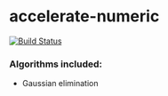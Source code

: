 # accelerate-numeric
[![Build Status](https://travis-ci.org/schernichkin/accelerate-numeric.svg)](https://travis-ci.org/schernichkin/accelerate-numeric)
### Algorithms included:
- Gaussian elimination
